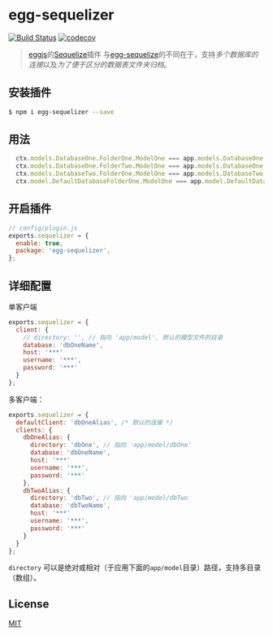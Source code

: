 # egg-sequelizer

[![Build Status](https://www.travis-ci.org/lakca/egg-sequelizer.svg?branch=master)](https://www.travis-ci.org/lakca/egg-sequelizer)
[![codecov](https://codecov.io/gh/lakca/egg-sequelizer/branch/master/graph/badge.svg)](https://codecov.io/gh/lakca/egg-sequelizer)

> [eggjs](https://eggjs.org)的[Sequelize](http://docs.sequelizejs.com)插件
> 与[egg-sequelize](https://github.com/eggjs/egg-sequelize)的不同在于，支持*多个数据库的连接*以及*为了便于区分的数据表文件夹归档*。

## 安装插件

```bash
$ npm i egg-sequelizer --save
```
## 用法

```javascript
  ctx.models.DatabaseOne.FolderOne.ModelOne === app.models.DatabaseOne.FolderOne.ModelOne
  ctx.models.DatabaseOne.FolderTwo.ModelOne === app.models.DatabaseOne.FolderTwo.ModelOne
  ctx.models.DatabaseTwo.FolderOne.ModelOne === app.models.DatabaseTwo.FolderOne.ModelOne
  ctx.model.DefaultDatabaseFolderOne.ModelOne === app.model.DefaultDatabaseFolderOne.ModelOne
```

## 开启插件

```js
// config/plugin.js
exports.sequelizer = {
  enable: true,
  package: 'egg-sequelizer',
};
```

## 详细配置
单客户端
```javascript
exports.sequelizer = {
  client: {
    // directory: '', // 指向 'app/model', 默认的模型文件的目录
    database: 'dbOneName',
    host: '***'
    username: '***',
    password: '***'
  }
};
```
多客户端：
```javascript
exports.sequelizer = {
  defaultClient: 'dbOneAlias', /* 默认的连接 */
  clients: {
    dbOneAlias: {
      directory: 'dbOne', // 指向 'app/model/dbOne'
      database: 'dbOneName',
      host: '***'
      username: '***',
      password: '***'
    },
    dbTwoAlias: {
      directory: 'dbTwo', // 指向 'app/model/dbTwo
      database: 'dbTwoName',
      host: '***'
      username: '***',
      password: '***'
    }
  }
};
```

`directory` 可以是绝对或相对（于应用下面的`app/model`目录）路径，支持多目录（数组）。

## License

[MIT](LICENSE)

